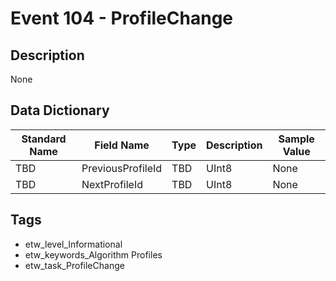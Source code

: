 # Event 104 - ProfileChange

## Description
None

## Data Dictionary
|Standard Name|Field Name|Type|Description|Sample Value|
|---|---|---|---|---|
|TBD|PreviousProfileId|TBD|UInt8|None|None|
|TBD|NextProfileId|TBD|UInt8|None|None|

## Tags
* etw_level_Informational
* etw_keywords_Algorithm Profiles
* etw_task_ProfileChange